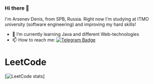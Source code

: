 ### Hi there 👋

I'm Arsenev Denis, from SPB, Russia. Right now I'm studying at ITMO university (software engineering) and improving my hard skills!

- 🌱 I’m currently learning Java and different Web-technologies
- 📫 How to reach me: [![Telegram Badge](https://img.shields.io/badge/-Telegram-0088cc?style=flat-square&labelColor=0088cc&logo=telegram&logoColor=white&link=https://t.me/adagio_sostenuto)](https://t.me/ar_den0)

# LeetCode
[![LeetCode stats](https://leetcode-stats-six.vercel.app/api?username=ArDen30&theme=dark)]
